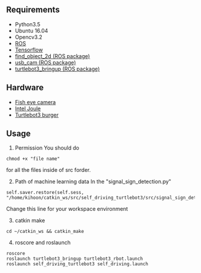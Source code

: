 ## Requirements

* Python3.5
* Ubuntu 16.04
* Opencv3.2
* [ROS](http://wiki.ros.org/kinetic/Installation/Ubuntu)
* [Tensorflow](https://www.tensorflow.org/install/)
* [find_object_2d (ROS package)](http://wiki.ros.org/find_object_2d)
* [usb_cam (ROS package)](http://wiki.ros.org/usb_cam)
* [turtlebot3_bringup (ROS package)](https://github.com/ROBOTIS-GIT/turtlebot3)


## Hardware
 * [Fish eye camera](https://ko.aliexpress.com/item/2mp-hd-1-3-CMOS-AR0330-H-264-mini-cmos-fpv-180-degree-wide-angle-fisheye/32793788459.html?trace=msiteDetail2pcDetail)
 * [Intel Joule](https://software.intel.com/en-us/iot/hardware/joule/dev-kit)
 * [Turtlebot3 burger](http://en.robotis.com/index/product.php?cate_code=111510)
## Usage

1. Permission
You should do
```
chmod +x "file name"
```
for all the files inside of src forder.

2. Path of machine learning data 
In the "signal_sign_detection.py"
```
self.saver.restore(self.sess, "/home/kihoon/catkin_ws/src/self_driving_turtlebot3/src/signal_sign_detection/model/model.ckpt")
```
Change this line for your workspace environment

3. catkin make
```
cd ~/catkin_ws && catkin_make
```
4. roscore and roslaunch
```
roscore
roslaunch turtlebot3_bringup turtlebot3_rbot.launch
roslaunch self_driving_turtlebot3 self_driving.launch
```


